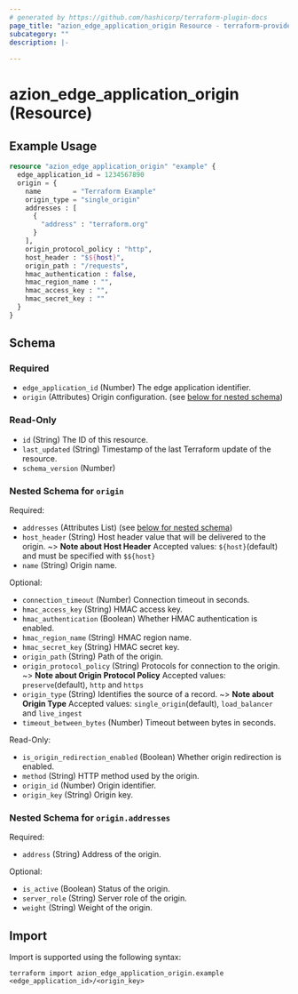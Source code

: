 ```yaml
---
# generated by https://github.com/hashicorp/terraform-plugin-docs
page_title: "azion_edge_application_origin Resource - terraform-provider-azion"
subcategory: ""
description: |-
  
---
```


# azion_edge_application_origin (Resource)



## Example Usage

```terraform
resource "azion_edge_application_origin" "example" {
  edge_application_id = 1234567890
  origin = {
    name        = "Terraform Example"
    origin_type = "single_origin"
    addresses : [
      {
        "address" : "terraform.org"
      }
    ],
    origin_protocol_policy : "http",
    host_header : "$${host}",
    origin_path : "/requests",
    hmac_authentication : false,
    hmac_region_name : "",
    hmac_access_key : "",
    hmac_secret_key : ""
  }
}
```

<!-- schema generated by tfplugindocs -->
## Schema

### Required

- `edge_application_id` (Number) The edge application identifier.
- `origin` (Attributes) Origin configuration. (see [below for nested schema](#nestedatt--origin))

### Read-Only

- `id` (String) The ID of this resource.
- `last_updated` (String) Timestamp of the last Terraform update of the resource.
- `schema_version` (Number)

<a id="nestedatt--origin"></a>
### Nested Schema for `origin`

Required:

- `addresses` (Attributes List) (see [below for nested schema](#nestedatt--origin--addresses))
- `host_header` (String) Host header value that will be delivered to the origin.
~> **Note about Host Header**
Accepted values: `${host}`(default) and must be specified with `$${host}`
- `name` (String) Origin name.

Optional:

- `connection_timeout` (Number) Connection timeout in seconds.
- `hmac_access_key` (String) HMAC access key.
- `hmac_authentication` (Boolean) Whether HMAC authentication is enabled.
- `hmac_region_name` (String) HMAC region name.
- `hmac_secret_key` (String) HMAC secret key.
- `origin_path` (String) Path of the origin.
- `origin_protocol_policy` (String) Protocols for connection to the origin.
~> **Note about Origin Protocol Policy**
Accepted values: `preserve`(default), `http` and `https`
- `origin_type` (String) Identifies the source of a record.
~> **Note about Origin Type**
Accepted values: `single_origin`(default), `load_balancer` and `live_ingest`
- `timeout_between_bytes` (Number) Timeout between bytes in seconds.

Read-Only:

- `is_origin_redirection_enabled` (Boolean) Whether origin redirection is enabled.
- `method` (String) HTTP method used by the origin.
- `origin_id` (Number) Origin identifier.
- `origin_key` (String) Origin key.

<a id="nestedatt--origin--addresses"></a>
### Nested Schema for `origin.addresses`

Required:

- `address` (String) Address of the origin.

Optional:

- `is_active` (Boolean) Status of the origin.
- `server_role` (String) Server role of the origin.
- `weight` (String) Weight of the origin.

## Import

Import is supported using the following syntax:

```shell
terraform import azion_edge_application_origin.example <edge_application_id>/<origin_key>
```

